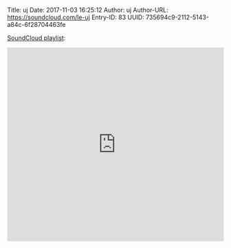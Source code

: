 Title: uj
Date: 2017-11-03 16:25:12
Author: uj
Author-URL: https://soundcloud.com/le-uj
Entry-ID: 83
UUID: 735694c9-2112-5143-a84c-6f28704463fe

[SoundCloud playlist](https://soundcloud.com/le-uj/sets/novembeat):

<iframe width="100%" height="450" scrolling="no" frameborder="no" allow="autoplay" src="https://w.soundcloud.com/player/?url=https%3A//api.soundcloud.com/playlists/366902725&color=%23ff5500&auto_play=false&hide_related=false&show_comments=true&show_user=true&show_reposts=false&show_teaser=true"></iframe>
